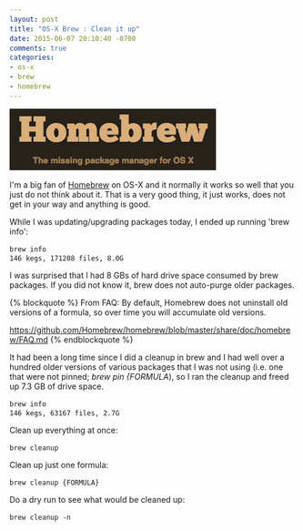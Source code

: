 ```yaml
---
layout: post
title: "OS-X Brew : Clean it up"
date: 2015-06-07 20:10:40 -0700
comments: true
categories: 
- os-x
- brew
- homebrew
---
```

![](/images/Homebrew_logo.png)

I'm a big fan of [Homebrew](http://brew.sh) on OS-X and it normally it works so well that you just do not think about it. That is a very good thing, it just works, does not get in your way and anything is good. 

While I was updating/upgrading packages today, I ended up running 'brew info':

    brew info 
    146 kegs, 171208 files, 8.0G

I was surprised that I had 8 GBs of hard drive space consumed by brew packages. If you did not know it, brew does not auto-purge older packages.

{% blockquote %}
From  FAQ:
By default, Homebrew does not uninstall old versions of a formula, so over time you will accumulate old versions.

https://github.com/Homebrew/homebrew/blob/master/share/doc/homebrew/FAQ.md
{% endblockquote %}

It had been a long time since I did a cleanup in brew and I had well over a hundred older versions of various packages that I was not using (i.e. one that were not pinned; *brew pin {FORMULA*), so I ran the cleanup and freed up 7.3 GB of drive space.

    brew info 
    146 kegs, 63167 files, 2.7G

Clean up everything at once:

    brew cleanup

Clean up just one formula:

    brew cleanup {FORMULA}

Do a dry run to see what would be cleaned up:

    brew cleanup -n





